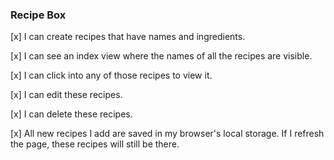 ### Recipe Box ###

[x] I can create recipes that have names and ingredients.

[x] I can see an index view where the names of all the recipes are visible.

[x] I can click into any of those recipes to view it.

[x] I can edit these recipes.

[x] I can delete these recipes.

[x] All new recipes I add are saved in my browser's local storage. If I refresh the page, these recipes will still be there.